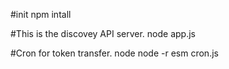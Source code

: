 #init
npm intall


#This is the discovey API server.
node app.js

#Cron for token transfer.
node node -r esm cron.js 